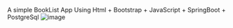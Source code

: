A simple BookList App Using Html + Bootstrap + JavaScript + SpringBoot + PostgreSql
![image](https://github.com/yessine-agrebi/BookList-App-SpringBoot/assets/59874615/2d72af9c-804c-49a1-9618-5e4384505485)
